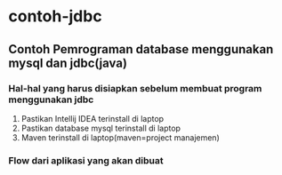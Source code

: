 # contoh-jdbc
## Contoh Pemrograman database menggunakan mysql dan jdbc(java)

### Hal-hal yang harus disiapkan sebelum membuat program menggunakan jdbc
1. Pastikan Intellij IDEA terinstall di laptop
2. Pastikan database mysql terinstall di laptop
3. Maven terinstall di laptop(maven=project manajemen)

### Flow dari aplikasi yang akan dibuat

